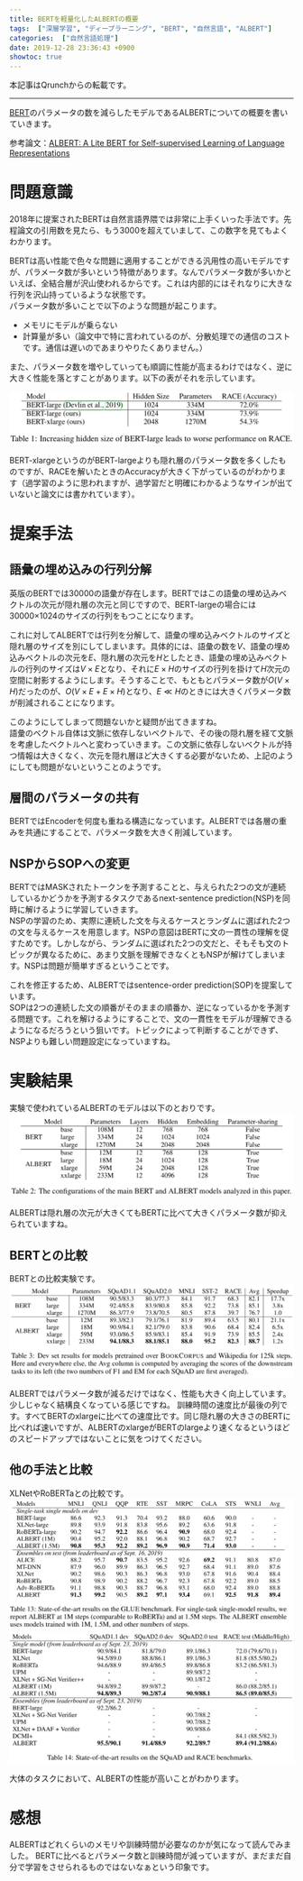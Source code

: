 ```yaml
---
title: BERTを軽量化したALBERTの概要
tags:  ["深層学習", "ディープラーニング", "BERT", "自然言語", "ALBERT"]
categories:  ["自然言語処理"]
date: 2019-12-28 23:36:43 +0900
showtoc: true
---
```

本記事はQrunchからの転載です。
___
[BERT](https://arxiv.org/abs/1810.04805)のパラメータの数を減らしたモデルであるALBERTについての概要を書いていきます。

参考論文：[ALBERT: A Lite BERT for Self-supervised Learning of Language Representations](https://arxiv.org/abs/1909.11942)


# 問題意識
2018年に提案されたBERTは自然言語界隈では非常に上手くいった手法です。先程論文の引用数を見たら、もう3000を超えていまして、この数字を見てもよくわかります。

BERTは高い性能で色々な問題に適用することができる汎用性の高いモデルですが、パラメータ数が多いという特徴があります。なんでパラメータ数が多いかといえば、全結合層が沢山使われるからです。これは内部的にはそれなりに大きな行列を沢山持っているような状態です。  
パラメータ数が多いことで以下のような問題が起こります。
* メモリにモデルが乗らない
* 計算量が多い（論文中で特に言われているのが、分散処理での通信のコストです。通信は遅いのであまりやりたくありません。）

また、パラメータ数を増やしていっても順調に性能が高まるわけではなく、逆に大きく性能を落とすことがあります。以下の表がそれを示しています。

![undefined.jpg](f0253605f1c53f293f661cfbff569be0.png)

BERT-xlargeというのがBERT-largeよりも隠れ層のパラメータ数を多くしたものですが、RACEを解いたときのAccuracyが大きく下がっているのがわかります（過学習のように思われますが、過学習だと明確にわかるようなサインが出ていないと論文には書かれています）。

# 提案手法
## 語彙の埋め込みの行列分解
英版のBERTでは30000の語彙が存在します。BERTではこの語彙の埋め込みベクトルの次元が隠れ層の次元と同じですので、BERT-largeの場合には30000×1024のサイズの行列をもつことになります。  

これに対してALBERTでは行列を分解して、語彙の埋め込みベクトルのサイズと隠れ層のサイズを別にしてしまいます。具体的には、語彙の数を$V$、語彙の埋め込みベクトルの次元を$E$、隠れ層の次元を$H$としたとき、語彙の埋め込みベクトルの行列のサイズは$V \times E$となり、それに$E \times H$のサイズの行列を掛けて$H$次元の空間に射影するようにします。そうすることで、もともとパラメータ数が$O(V \times H)$だったのが、$O(V \times E + E \times H)$となり、$E \ll H$のときには大きくパラメータ数が削減されることになります。

このようにしてしまって問題ないかと疑問が出てきますね。  
語彙のベクトル自体は文脈に依存しないベクトルで、その後の隠れ層を経て文脈を考慮したベクトルへと変わっていきます。この文脈に依存しないベクトルが持つ情報は大きくなく、次元を隠れ層ほど大きくする必要がないため、上記のようにしても問題がないということのようです。

## 層間のパラメータの共有
BERTではEncoderを何度も重ねる構造になっています。ALBERTでは各層の重みを共通にすることで、パラメータ数を大きく削減しています。

## NSPからSOPへの変更
BERTではMASKされたトークンを予測することと、与えられた2つの文が連続しているかどうかを予測するタスクであるnext-sentence prediction(NSP)を同時に解けるように学習していきます。  
NSPの学習のため、実際に連続した文を与えるケースとランダムに選ばれた2つの文を与えるケースを用意します。NSPの意図はBERTに文の一貫性の理解を促すためです。しかしながら、ランダムに選ばれた2つの文だと、そもそも文のトピックが異なるために、あまり文脈を理解できなくともNSPが解けてしまいます。NSPは問題が簡単すぎるということです。  

これを修正するため、ALBERTではsentence-order prediction(SOP)を提案しています。  
SOPは2つの連続した文の順番がそのままの順番か、逆になっているかを予測する問題です。これを解けるようにすることで、文の一貫性をモデルが理解できるようになるだろうという狙いです。トピックによって判断することができず、NSPよりも難しい問題設定になっていますね。

# 実験結果
実験で使われているALBERTのモデルは以下のとおりです。
![undefined.jpg](897b2a7a8ecb857832e831a40a53c583.png)

ALBERTは隠れ層の次元が大きくてもBERTに比べて大きくパラメータ数が抑えられていますね。

## BERTとの比較
BERTとの比較実験です。
![undefined.jpg](2b1477117e8654c1b558183f0277acdf.png)  

ALBERTではパラメータ数が減るだけではなく、性能も大きく向上しています。少しじゃなく結構良くなっている感じですね。
訓練時間の速度比が最後の列です。すべてBERTのxlargeに比べての速度比です。同じ隠れ層の大きさのBERTに比べれば速いですが、ALBERTのxlargeがBERTのlargeより速くなるというほどのスピードアップではないことに気をつけてください。

## 他の手法と比較
XLNetやRoBERTaとの比較です。
![undefined.jpg](e5281386737dad6b13b402bf048e0152.png)
![undefined.jpg](10a32db3b0e584e93d61d5d424b74b35.png)

大体のタスクにおいて、ALBERTの性能が高いことがわかります。

# 感想
ALBERTはどれくらいのメモリや訓練時間が必要なのかが気になって読んでみました。
BERTに比べるとパラメータ数と訓練時間が減っていますが、まだまだ自分で学習をさせられるものではないなぁという印象です。

